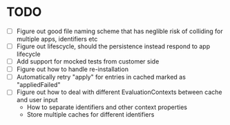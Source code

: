 # TODO

- [ ] Figure out good file naming scheme that has neglible risk of colliding for multiple apps, identifiers etc
- [ ] Figure out lifescycle, should the persistence instead respond to app lifecycle
- [ ] Add support for mocked tests from customer side
- [ ] Figure out how to handle re-installation
- [ ] Automatically retry "apply" for entries in cached marked as "appliedFailed"
- [ ] Figure out how to deal with different EvaluationContexts between cache and user input
  - How to separate identifiers and other context properties
  - Store multiple caches for different identifiers
